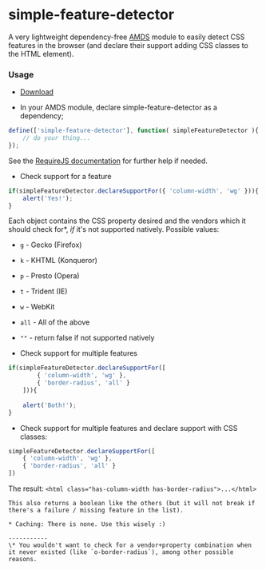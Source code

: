 # simple-feature-detector

A very lightweight dependency-free [AMDS](http://wiki.commonjs.org/wiki/Modules/AsynchronousDefinition) module to easily detect CSS features in the browser (and declare their support adding CSS classes to the HTML element).

### Usage
* [Download](https://github.com/adam-lynch/simple-feature-detector/raw/branch/simple-feature-detector.min.js)

* In your AMDS module, declare simple-feature-detector as a dependency;
```js
define(['simple-feature-detector'], function( simpleFeatureDetector ){
    // do your thing...
});
```
See the [RequireJS documentation](http://requirejs.org/docs/start.html) for further help if needed.

* Check support for a feature
```js
if(simpleFeatureDetector.declareSupportFor({ 'column-width', 'wg' })){
    alert('Yes!');
}
```
Each object contains the CSS property desired and the vendors which it should check for*, _if_ it's not supported natively. 
Possible values:
 * `g` - Gecko (Firefox)
 * `k` - KHTML (Konqueror)
 * `p` - Presto (Opera)
 * `t` - Trident (IE)
 * `w` - WebKit
 * `all` - All of the above
 * `""` - return false if not supported natively

* Check support for multiple features
```js
if(simpleFeatureDetector.declareSupportFor([
        { 'column-width', 'wg' },
        { 'border-radius', 'all' }
    ])){
   
    alert('Both!');
}
```
* Check support for multiple features and declare support with CSS classes:
```js
simpleFeatureDetector.declareSupportFor([
    { 'column-width', 'wg' },
    { 'border-radius', 'all' }
])
```
The result: `<html class="has-column-width has-border-radius">...</html>`
```
This also returns a boolean like the others (but it will not break if there's a failure / missing feature in the list).

* Caching: There is none. Use this wisely :)

-----------
\* You wouldn't want to check for a vendor+property combination when it never existed (like `o-border-radius`), among other possible reasons. 